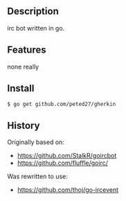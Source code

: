Description
-----------

irc bot written in go. 

Features
---------

none really

Install
-------
	$ go get github.com/peted27/gherkin


History
-------

Originally based on:
* https://github.com/StalkR/goircbot
* https://github.com/fluffle/goirc/

Was rewritten to use:
* https://github.com/thoj/go-ircevent
